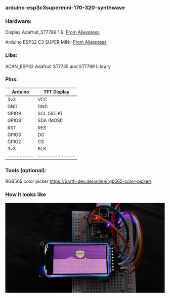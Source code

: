 ### arduino-esp3c3supermini-170-320-synthwave


### Hardware:
Display Adafruit_ST7789 1.9:
[From Aliexpress](https://www.aliexpress.com/item/1005006036506903.html?spm=a2g0o.order_list.order_list_main.65.587c1802Q0DfEi#nav-specification)

Arduino ESP32 C3 SUPER MINI:
[From Aliexpress](https://www.aliexpress.com/item/1005005877531694.html?spm=a2g0o.order_list.order_list_main.59.587c1802hvnoYl)


### Libs:
ACAN_ESP32
Adafruit ST7735 and ST7789 Library


### Pins:
| Arduino | TFT Display |
|---------|-------------|
| 3v3     | VCC         |
| GND     | GND         |
| GPIO9   | SCL (SCLK)  |
| GPIO8   | SDA (MOSI)  |
| RST     | RES         |
| GPIO3   | DC          |
| GPIO2   | CS          |
| 3v3     | BLK         |
|---------|-------------|


### Tools (optional):
RGB565 color picker https://barth-dev.de/online/rgb565-color-picker/


### How it looks like
![How it looks like](./preview.jpg?raw=true)




